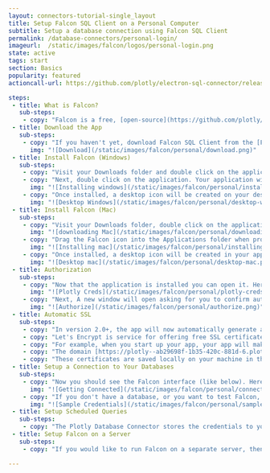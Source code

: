 ```yaml
---
layout: connectors-tutorial-single_layout
title: Setup Falcon SQL Client on a Personal Computer
subtitle: Setup a database connection using Falcon SQL Client
permalink: /database-connectors/personal-login/
imageurl:  /static/images/falcon/logos/personal-login.png
state: active
tags: start
section: Basics
popularity: featured
actioncall-url: https://github.com/plotly/electron-sql-connector/releases

steps:
 - title: What is Falcon?
   sub-steps:
    - copy: "Falcon is a free, [open-source](https://github.com/plotly/plotly-database-connector) SQL editor with inline data visualization. With Falcon you can connect to your database in the Connection tab, run SQL queries in the Query tab, then export your results as a CSV or open them in the [Chart Studio](https://plot.ly/create) to unlock the full power of Plotly graphs. Optionally, you can use Falcon as a middleman between plot.ly and your database - so that when your database updates, your charts and dashboards update as well. Currently, Falcon supports connections to RedShift, MySQL, PostgreSQL, IBM DB2, Impala, MS SQL, and SQLite."
 - title: Download the App
   sub-steps:
    - copy: "If you haven't yet, download Falcon SQL Client from the [Falcon product page](https://plot.ly/free-sql-client-download/) to get started! Upon clicking on the download button for either Mac or Windows distribution, a file should be added to your Downloads folder."
      img: "![Download](/static/images/falcon/personal/download.png)"
 - title: Install Falcon (Windows)
   sub-steps:
    - copy: "Visit your Downloads folder and double click on the application executable to unzip."
    - copy: "Next, double click on the application. Your application will start to install itself. Note that some security settings may require you to install the application as an Administrator (right click and choose the administrator option to do so). The installation process may take up to several minutes."
      img: "![Installing windows](/static/images/falcon/personal/installing-windows.png)"
    - copy: "Once installed, a desktop icon will be created on your desktop. Double click on it to open the application and you're ready to soar."
      img: "![Desktop Windows](/static/images/falcon/personal/desktop-windows.png)"
 - title: Install Falcon (Mac)
   sub-steps:
    - copy: "Visit your Downloads folder, double click on the application installer DMG file."
      img: "![downloading Mac](/static/images/falcon/personal/downloading-mac.png)"
    - copy: "Drag the Falcon icon into the Applications folder when prompted."
      img: "![Installing mac](/static/images/falcon/personal/installing-mac.png)"
    - copy: "Once installed, a desktop icon will be created in your applications folder. Double click on it to open the application. Note that some security settings may require you to open the application as an Administrator (right click and choose the administrator option to do so)"
      img: "![Desktop mac](/static/images/falcon/personal/desktop-mac.png)"
 - title: Authorization
   sub-steps:
    - copy: "Now that the application is installed you can open it. Here, the connector app may automatically log you in with your Plotly credentials. If not, you will be prompted for your Plotly login credentials."
      img: "![Plotly Creds](/static/images/falcon/personal/plotly-creds.png)"
    - copy: "Next, A new window will open asking for you to confirm authorization by clicking 'Authorize'"
      img: "![Authorize](/static/images/falcon/personal/authorize.png)"
 - title: Automatic SSL
   sub-steps:
    - copy: "In version 2.0+, the app will now automatically generate an SSL. This may take *several minutes*!"
    - copy: "Let's Encrypt is service for offering free SSL certificates. What we've done is created a server which generates a unique subdomain and a unique Let's Encrypt SSL certificates for that subdomain. We then re-route that subdomain's DNS to `localhost:9495`."
    - copy: "For example, when you start up your app, your app will make a request to this certificate and domain issuing server. After *several minutes* (this authorization only needs to be completed once), you'll have a unique subdomain and a unique server. Your application will spin up a server with those certificates and the plotly chart creator web application will be able to make requests to your server, no problem!"
    - copy: "The domain [https://plotly--ab29698f-1b35-420c-881d-6.plotly-connector.com](https://plotly--ab29698f-1b35-420c-881d-6.plotly-connector.com) has a unique certificate associated to it. And remember, this domain just re-routes to localhost:9495 on the global DNS network. It's still just loading content from your localhost server - data is not traveling over the network!"
    - copy: "These certificates are saved locally on your machine in the ~/.plotly/connector folder. They expire every 90 days and the application should automatically generate a new one for you"
 - title: Setup a Connection to Your Databases
   sub-steps:
    - copy: "Now you should see the Falcon interface (like below). Here, you can setup a connection to your databases. As you can see there are numerous databases available. For more specific guidance, visit the tutorial for your database or see [our full list](/falcon), which includes [MySQL](/falcon/mysql/), [MS SQL](/falcon/mssql/), [PostgreSQL](/falcon/postgres/), [MariaDB](/falcon/mariadb/), [Redshift](/falcon/redshift/), [Apache Drill and Parquet files](/falcon/apache-drill/), [S3](/falcon/s3/), [Elasticsearch](/falcon/elasticsearch/) or [request a new one](https://plotly.typeform.com/to/KUiCSl) if you do not see what you want."
      img: "![Getting Connected](/static/images/falcon/personal/connections.png)"
    - copy: "If you don't have a database, or you want to test Falcon, you can make use of Plotly's read only sample datasets. Simply, toogle the Show / Hide Sample Credentials, which will reveal the required information for the appropriate databases, then copy, paste, and connect."
      img: "![Sample Credentials](/static/images/falcon/personal/sample-credentials.png)"
 - title: Setup Scheduled Queries
   sub-steps:
    - copy: "The Plotly Database Connector stores the credentials to your databases. It can also run queries on a schedule ([see tutorial](/database-connectors/schedule-query)). The Plotly Database Connector will save the results of the queries to user accounts in the Plotly On-Premise server through the [Plotly Grids API](https://api.plot.ly/v2)."
 - title: Setup Falcon on a Server
   sub-steps:
    - copy: "If you would like to run Falcon on a separate server, then you can run it headlessly from the command line ([more information](https://github.com/plotly/plotly-database-connector#run-as-headless-server))."

---
```

